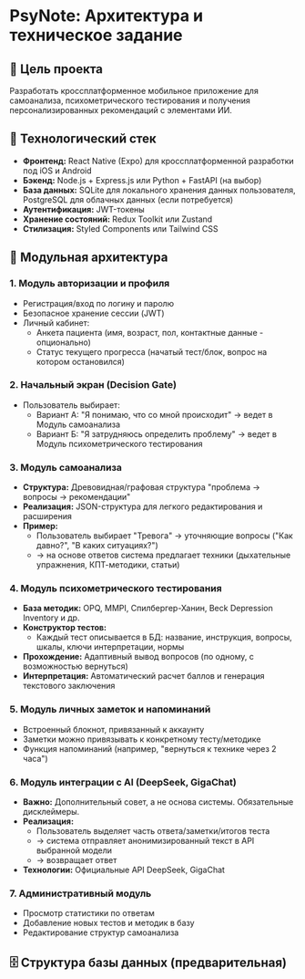 # PsyNote: Архитектура и техническое задание

## 🎯 Цель проекта
Разработать кроссплатформенное мобильное приложение для самоанализа, психометрического тестирования и получения персонализированных рекомендаций с элементами ИИ.

## 📱 Технологический стек
- **Фронтенд:** React Native (Expo) для кроссплатформенной разработки под iOS и Android
- **Бэкенд:** Node.js + Express.js или Python + FastAPI (на выбор)
- **База данных:** SQLite для локального хранения данных пользователя, PostgreSQL для облачных данных (если потребуется)
- **Аутентификация:** JWT-токены
- **Хранение состояний:** Redux Toolkit или Zustand
- **Стилизация:** Styled Components или Tailwind CSS

## 🧩 Модульная архитектура

### 1. Модуль авторизации и профиля
- Регистрация/вход по логину и паролю
- Безопасное хранение сессии (JWT)
- Личный кабинет:
  - Анкета пациента (имя, возраст, пол, контактные данные - опционально)
  - Статус текущего прогресса (начатый тест/блок, вопрос на котором остановился)

### 2. Начальный экран (Decision Gate)
- Пользователь выбирает:
  - Вариант А: "Я понимаю, что со мной происходит" → ведет в Модуль самоанализа
  - Вариант Б: "Я затрудняюсь определить проблему" → ведет в Модуль психометрического тестирования

### 3. Модуль самоанализа
- **Структура:** Древовидная/графовая структура "проблема → вопросы → рекомендации"
- **Реализация:** JSON-структура для легкого редактирования и расширения
- **Пример:** 
  - Пользователь выбирает "Тревога" → уточняющие вопросы ("Как давно?", "В каких ситуациях?") 
  - → на основе ответов система предлагает техники (дыхательные упражнения, КПТ-методики, статьи)

### 4. Модуль психометрического тестирования
- **База методик:** OPQ, MMPI, Спилбергер-Ханин, Beck Depression Inventory и др.
- **Конструктор тестов:** 
  - Каждый тест описывается в БД: название, инструкция, вопросы, шкалы, ключи интерпретации, нормы
- **Прохождение:** Адаптивный вывод вопросов (по одному, с возможностью вернуться)
- **Интерпретация:** Автоматический расчет баллов и генерация текстового заключения

### 5. Модуль личных заметок и напоминаний
- Встроенный блокнот, привязанный к аккаунту
- Заметки можно привязывать к конкретному тесту/методике
- Функция напоминаний (например, "вернуться к технике через 2 часа")

### 6. Модуль интеграции с AI (DeepSeek, GigaChat)
- **Важно:** Дополнительный совет, а не основа системы. Обязательные дисклеймеры.
- **Реализация:** 
  - Пользователь выделяет часть ответа/заметки/итогов теста 
  - → система отправляет анонимизированный текст в API выбранной модели 
  - → возвращает ответ
- **Технологии:** Официальные API DeepSeek, GigaChat

### 7. Административный модуль
- Просмотр статистики по ответам
- Добавление новых тестов и методик в базу
- Редактирование структур самоанализа

## 🗄️ Структура базы данных (предварительная)